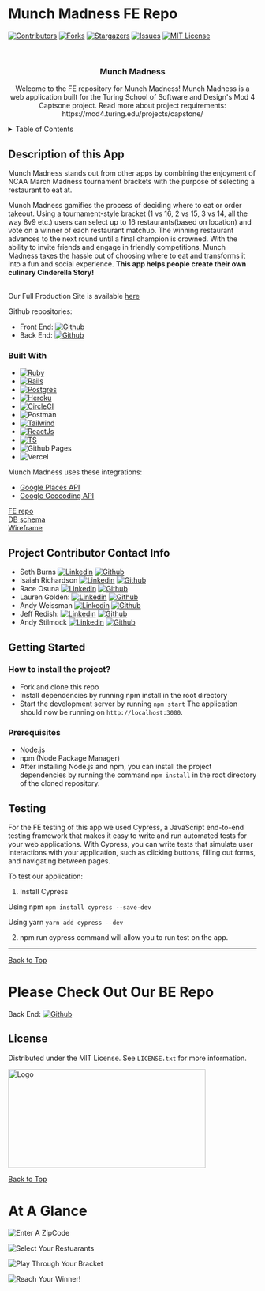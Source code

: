 # Munch Madness FE Repo


<a id="readme-top"></a>

<!-- PROJECT SHIELDS -->


[![Contributors][contributors-shield]][contributors-url]
[![Forks][forks-shield]][forks-url]
[![Stargazers][stars-shield]][stars-url]
[![Issues][issues-shield]][issues-url]
[![MIT License][license-shield]][license-url]


<!-- PROJECT LOGO -->
<br />
<div align="center">
  <a href="https://munch-madness-be-8b56c3719f5f.herokuapp.com/">
  </a>

<h3 align="center">Munch Madness</h3>

  <p align="center">
    Welcome to the FE repository for Munch Madness!
    Munch Madness is a web application built for the Turing School of Software and Design's Mod 4 Captsone project. Read more about project requirements: https://mod4.turing.edu/projects/capstone/
  </p>
</div>

<!-- TABLE OF CONTENTS -->
<details>
  <summary>Table of Contents</summary>
  <ol>
    <li>
      <a href="#description-of-this-app">Description of this App</a>
      <ul>
        <li><a href="#built-with">Built With</a></li>
      </ul>
    </li>
    <li><a href="#Project Contributor Contact Info">Project Contributor Contact Info</a></li>
    <li>
      <a href="#getting-started">Getting Started</a>
        <li><a href="#prerequisites">Prerequisites</a></li>
    </li>
    <li><a href="#testing">Testing</a></li>
    <li><a href="#license">License</a></li>
  </ol>
</details>


## Description of this App

Munch Madness stands out from other apps by combining the enjoyment of NCAA March Madness tournament brackets with the purpose of selecting a restaurant to eat at.

Munch Madness gamifies the process of deciding where to eat or order takeout. Using a tournament-style bracket (1 vs 16, 2 vs 15, 3 vs 14, all the way 8v9 etc.) users can select up to 16 restaurants(based on location) and vote on a winner of each restaurant matchup. The winning restaurant advances to the next round until a final champion is crowned. With the ability to invite friends and engage in friendly competitions, Munch Madness takes the hassle out of choosing where to eat and transforms it into a fun and social experience. <b>This app helps people create their own culinary Cinderella Story!</b>
<br><br>

Our Full Production Site is available [here](https://munch-madness-ewdwpr2d4-munchmadness.vercel.app/)

Github repositories:
* Front End: [![Github][Github]][project-fe-gh-url]
* Back End:  [![Github][Github]][project-be-gh-url]


<!-- <p align="right">(<a href="#readme-top">back to top</a>)</p> -->

### Built With

* [![Ruby][Ruby]][Ruby-url]
* [![Rails][Rails]][Rails-url]
* [![Postgres][Postgres]][Postgres-url]
* [![Heroku][Heroku]][Heroku-url]
* [![CircleCI][CircleCI]][CircleCI-url]
* ![Postman](https://img.shields.io/badge/Postman-FF6C37?style=for-the-badge&logo=postman&logoColor=white)
* [![Tailwind][Tailwind]][Tailwind-url]
* [![ReactJs][ReactJs]][ReactJs-url]
* [![TS][TS]][TS-url]
* ![Github Pages](https://img.shields.io/badge/github%20pages-121013?style=for-the-badge&logo=github&logoColor=white)
* ![Vercel](https://img.shields.io/badge/vercel-%23000000.svg?style=for-the-badge&logo=vercel&logoColor=white)

Munch Madness uses these integrations:
* [Google Places API](https://developers.google.com/maps/documentation/places/web-service/overview)
* [Google Geocoding API](https://developers.google.com/maps/documentation/geocoding/overview)




[FE repo](https://github.com/Munch-Madness/munch_madness_fe) <br>
[DB schema](https://dbdesigner.page.link/UGcXsAniT1vJ812M6) <br>
[Wireframe](https://www.canva.com/design/DAFsSBRgGTE/gNAdr2pdnqz-cZFXEYKXsw/edit) 


## Project Contributor Contact Info
* Seth Burns [![Linkedin][Linkedin-shield]][seth-li-url] [![Github][Github]][seth-gh-url]
* Isaiah Richardson [![Linkedin][Linkedin-shield]][isaiah-li-url] [![Github][Github]][isaiah-gh-url]
* Race Osuna [![Linkedin][Linkedin-shield]][race-li-url] [![Github][Github]][race-gh-url]
* Lauren Golden: [![Linkedin][Linkedin-shield]][lauren-li-url] [![Github][Github]][lauren-gh-url]
* Andy Weissman [![Linkedin][Linkedin-shield]][andy-li-url] [![Github][Github]][andy-gh-url]
* Jeff Redish:   [![Linkedin][Linkedin-shield]][jeff-li-url] [![Github][Github]][jeff-gh-url]
* Andy Stilmock [![Linkedin][Linkedin-shield]][stilmock-li-url] [![Github][Github]][stilmock-gh-url]


## Getting Started

  <h3> How to install the project?</h3>

- Fork and clone this repo
- Install dependencies by running npm install in the root directory
- Start the development server by running `npm start`
  The application should now be running on `http://localhost:3000`.

### Prerequisites

* Node.js 
* npm (Node Package Manager) 
* After installing Node.js and npm, you can install the project dependencies by running the command `npm install` in the root directory of the cloned repository.


<!-- Testing -->
## Testing
For the FE testing of this app we used Cypress, a JavaScript end-to-end testing framework that makes it easy to write and run automated tests for your web applications. With Cypress, you can write tests that simulate user interactions with your application, such as clicking buttons, filling out forms, and navigating between pages.

To test our application:
1. Install Cypress 

 Using npm
`npm install cypress --save-dev`

 Using yarn
`yarn add cypress --dev`

2. npm run cypress command will allow you to run test on the app.
---
[Back to Top](#readme-top)


# Please Check Out Our BE Repo

Back End:  [![Github][Github]][project-be-gh-url]

<!-- LICENSE -->
## License

Distributed under the MIT License. See `LICENSE.txt` for more information.



<img src="munch-madness-logo-k.png" alt="Logo" width="400" height="200" margin="0">

[Back to Top](#readme-top)

<!-- CONTACT -->

<!-- MARKDOWN LINKS & IMAGES -->
<!-- https://www.markdownguide.org/basic-syntax/#reference-style-links -->
[contributors-shield]: https://img.shields.io/github/contributors/Munch-Madness/munch_madness_be.svg?style=for-the-badge
[contributors-url]: https://github.com/Munch-Madness/munch_madness_be/graphs/contributors
[forks-shield]: https://img.shields.io/github/forks/Munch-Madness/munch_madness_be.svg?style=for-the-badge
[forks-url]: https://github.com/Munch-Madness/munch_madness_be/network/members
[stars-shield]: https://img.shields.io/github/stars/Munch-Madness/munch_madness_be.svg?style=for-the-badge
[stars-url]: https://github.com/Munch-Madness/munch_madness_be/stargazers
[issues-shield]: https://img.shields.io/github/issues/Munch-Madness/munch_madness_be.svg?style=for-the-badge
[issues-url]: https://github.com/Munch-Madness/munch_madness_be/issues
[license-shield]: https://img.shields.io/github/license/Munch-Madness/munch_madness_be.svg?style=for-the-badge
[license-url]: https://github.com/Munch-Madness/munch_madness_be/blob/main/LICENSE.txt
[linkedin-shield]: https://img.shields.io/badge/LinkedIn-0077B5?style=for-the-badge&logo=linkedin&logoColor=white
[lauren-li-url]: https://www.linkedin.com/in/goldenll/
[jeff-li-url]: https://www.linkedin.com/in/jredish/
[stilmock-li-url]: https://www.linkedin.com/in/andrew-stilmock-9ba598270/
[andy-li-url]: https://www.linkedin.com/in/andy-weissman/
[seth-li-url]: https://www.linkedin.com/in/seth-burns-aa339bba/
[isaiah-li-url]: https://www.linkedin.com/in/
[race-li-url]: https://www.linkedin.com/in/raceosuna/
[Github]: https://img.shields.io/badge/GitHub-100000?style=for-the-badge&logo=github&logoColor=white
[project-fe-gh-url]: https://github.com/Munch-Madness/munch_madness_fe
[project-be-gh-url]: https://github.com/Munch-Madness/munch_madness_be
[jeff-gh-url]: https://github.com/Jredish11
[lauren-gh-url]: https://github.com/goldenll
[andy-gh-url]: https://github.com/andyweissman6
[stilmock-gh-url]: https://github.com/AStilmock
[seth-gh-url]: https://github.com/SethBurns
[isaiah-gh-url]: https://github.com/CapCinematic
[race-gh-url]: https://github.com/RaceOsuna
[Ruby]: https://img.shields.io/badge/Ruby-CC342D?style=for-the-badge&logo=ruby&logoColor=white
[Ruby-url]: https://www.ruby-lang.org/en/
[Tailwind]: https://img.shields.io/badge/Tailwind-191970?style=for-the-badge&logo=tailwindcss&logoColor=white
[Tailwind-url]: https://tailwindcss.com/
[Rails]: https://img.shields.io/badge/Ruby_on_Rails-CC0000?style=for-the-badge&logo=ruby-on-rails&logoColor=white
[Rails-url]: https://rubyonrails.org/
[Postgres]: https://img.shields.io/badge/PostgreSQL-316192?style=for-the-badge&logo=postgresql&logoColor=white
[Postgres-url]: https://www.postgresql.org/
[Heroku]: https://img.shields.io/badge/Heroku-430098?style=for-the-badge&logo=heroku&logoColor=white
[Heroku-url]: https://devcenter.heroku.com/articles/getting-started-with-rails7
[CircleCI]: https://img.shields.io/badge/circleci-343434?style=for-the-badge&logo=circleci&logoColor=white
[CircleCI-url]: https://circleci.com/
[ReactJs]: https://img.shields.io/badge/-ReactJs-61DAFB?logo=react&logoColor=white&style=for-the-badge
[ReactJs-url]: https://react.dev/
[TS]: https://shields.io/badge/TypeScript-3178C6?logo=TypeScript&logoColor=FFF&style=flat-square
[TS-url]: https://www.typescriptlang.org/

# At A Glance

![Enter A ZipCode](/public/assets/zipcode.png)

![Select Your Restuarants](/public/assets/Selected.png)

![Play Through Your Bracket](/public/assets/Bracket.png)

![Reach Your Winner!](/public/assets/PetesWinner.png)
